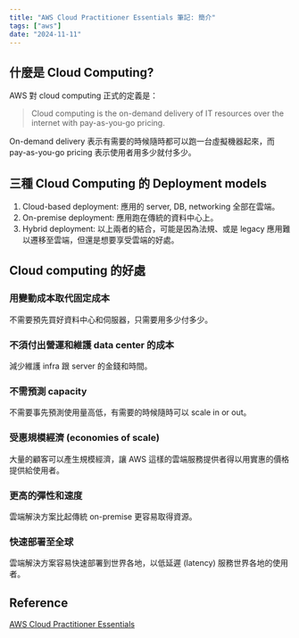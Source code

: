 ```yaml
---
title: "AWS Cloud Practitioner Essentials 筆記: 簡介"
tags: ["aws"]
date: "2024-11-11"
---
```


## 什麼是 Cloud Computing?

AWS 對 cloud computing 正式的定義是：

> Cloud computing is the on-demand delivery of IT resources over the internet with pay-as-you-go pricing.

On-demand delivery 表示有需要的時候隨時都可以跑一台虛擬機器起來，而 pay-as-you-go pricing 表示使用者用多少就付多少。

## 三種 Cloud Computing 的 Deployment models

1. Cloud-based deployment: 應用的 server, DB, networking 全部在雲端。
2. On-premise deployment: 應用跑在傳統的資料中心上。
3. Hybrid deployment: 以上兩者的結合，可能是因為法規、或是 legacy 應用難以遷移至雲端，但還是想要享受雲端的好處。

## Cloud computing 的好處

### 用變動成本取代固定成本

不需要預先買好資料中心和伺服器，只需要用多少付多少。

### 不須付出營運和維護 data center 的成本

減少維護 infra 跟 server 的金錢和時間。

### 不需預測 capacity

不需要事先預測使用量高低，有需要的時候隨時可以 scale in or out。

### 受惠規模經濟 (economies of scale)

大量的顧客可以產生規模經濟，讓 AWS 這樣的雲端服務提供者得以用實惠的價格提供給使用者。

### 更高的彈性和速度

雲端解決方案比起傳統 on-premise 更容易取得資源。

### 快速部署至全球

雲端解決方案容易快速部署到世界各地，以低延遲 (latency) 服務世界各地的使用者。

## Reference

[AWS Cloud Practitioner Essentials](https://aws.amazon.com/tw/training/learn-about/cloud-practitioner/)